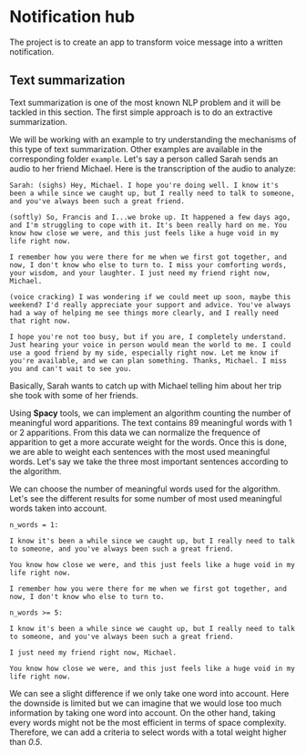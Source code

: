 # Notification hub
The project is to create an app to transform voice message into a written notification. 


## Text summarization

Text summarization is one of the most known NLP problem and it will be tackled in this section. The first simple approach is to do an extractive summarization. 

We will be working with an example to try understanding the mechanisms of this type of text summarization. Other examples are available in the corresponding folder `example`. Let's say a person called Sarah sends an audio to her friend Michael. Here is the transcription of the audio to analyze:  

```
Sarah: (sighs) Hey, Michael. I hope you're doing well. I know it's been a while since we caught up, but I really need to talk to someone, and you've always been such a great friend.

(softly) So, Francis and I...we broke up. It happened a few days ago, and I'm struggling to cope with it. It's been really hard on me. You know how close we were, and this just feels like a huge void in my life right now.

I remember how you were there for me when we first got together, and now, I don't know who else to turn to. I miss your comforting words, your wisdom, and your laughter. I just need my friend right now, Michael.

(voice cracking) I was wondering if we could meet up soon, maybe this weekend? I'd really appreciate your support and advice. You've always had a way of helping me see things more clearly, and I really need that right now.

I hope you're not too busy, but if you are, I completely understand. Just hearing your voice in person would mean the world to me. I could use a good friend by my side, especially right now. Let me know if you're available, and we can plan something. Thanks, Michael. I miss you and can't wait to see you.
```

Basically, Sarah wants to catch up with Michael telling him about her trip she took with some of her friends. 

Using **Spacy** tools, we can implement an algorithm counting the number of meaningful word apparitions. The text contains 89 meaningful words with 1 or 2 apparitions. From this data we can normalize the frequence of apparition to get a more accurate weight for the words. Once this is done, we are able to weight each sentences with the most used meaningful words. Let's say we take the three most important sentences according to the algorithm. 

We can choose the number of meaningful words used for the algorithm. Let's see the different results for some number of most used meaningful words taken into account. 

`n_words = 1:` 

```
I know it's been a while since we caught up, but I really need to talk to someone, and you've always been such a great friend.

You know how close we were, and this just feels like a huge void in my life right now.

I remember how you were there for me when we first got together, and now, I don't know who else to turn to.
```

`n_words >= 5:`

```
I know it's been a while since we caught up, but I really need to talk to someone, and you've always been such a great friend.

I just need my friend right now, Michael.

You know how close we were, and this just feels like a huge void in my life right now.
```

We can see a slight difference if we only take one word into account. Here the downside is limited but we can imagine that we would lose too much information by taking one word into account. On the other hand, taking every words might not be the most efficient in terms of space complexity. Therefore, we can add a criteria to select words with a total weight higher than *0.5*. 
